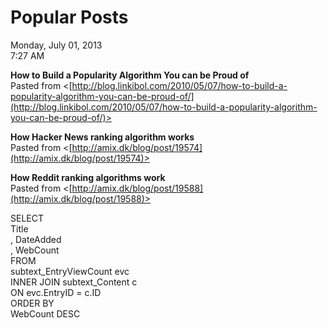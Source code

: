 # Popular Posts

Monday, July 01, 2013\
7:27 AM

**How to Build a Popularity Algorithm You can be Proud of**\
Pasted from <[http://blog.linkibol.com/2010/05/07/how-to-build-a-popularity-algorithm-you-can-be-proud-of/](http://blog.linkibol.com/2010/05/07/how-to-build-a-popularity-algorithm-you-can-be-proud-of/)>

**How Hacker News ranking algorithm works**\
Pasted from <[http://amix.dk/blog/post/19574](http://amix.dk/blog/post/19574)>

**How Reddit ranking algorithms work**\
Pasted from <[http://amix.dk/blog/post/19588](http://amix.dk/blog/post/19588)>

SELECT\
Title\
, DateAdded\
, WebCount\
FROM\
subtext_EntryViewCount evc\
INNER JOIN subtext_Content c\
ON evc.EntryID = c.ID\
ORDER BY\
WebCount DESC

